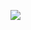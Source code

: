![](https://github-readme-stats.vercel.app/api?username=httpssantos&show_icons=true&theme=gruvbox)

<link href="https://cdn.jsdelivr.net/npm/devicons@1.8.0/css/devicons.min.css" rel="stylesheet">
